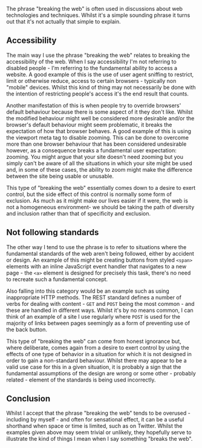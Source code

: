 The phrase "breaking the web" is often used in discussions about web technologies and techniques.  Whilst it's a simple sounding phrase it turns out that it's not actually that simple to explain.

## Accessibility
The main way I use the phrase "breaking the web" relates to breaking the accessibility of the web.  When I say accessibility I'm not referring to disabled people - I'm referring to the fundamental ability to access a website.  A good example of this is the use of user agent sniffing to restrict, limit or otherwise reduce, access to certain browsers - typically non "mobile" devices.  Whilst this kind of thing may not necessarily be done with the intention of restricting people's access it's the end result that counts.

Another manifestation of this is when people try to override browsers' default behaviour because there is some aspect of it they don't like.  Whilst the modified behaviour might well be considered more desirable and/or the browser's default behaviour might seem problematic, it breaks the expectation of how that browser behaves.  A good example of this is using the viewport meta tag to disable zooming.  This can be done to overcome more than one browser behaviour that has been considered undesirable however, as a consequence breaks a fundamental user expectation: zooming.  You might argue that your site doesn't need zooming but you simply can't be aware of all the situations in which your site might be used and, in some of these cases, the ability to zoom might make the difference between the site being usable or unusable.

This type of "breaking the web" essentially comes down to a desire to exert control, but the side effect of this control is normally some form of exclusion.  As much as it might make our lives easier if it were, the web is not a homogeneous environment- we should be taking the path of diversity and inclusion rather than that of specificity and exclusion.

## Not following standards
The other way I tend to use the phrase is to refer to situations where the fundamental standards of the web aren't being followed, either by accident or design.  An example of this might be creating buttons from styled `<span>` elements with  an inline JavaScript event handler that navigates to a new page - the `<a>` element is designed for precisely this task, there's no need to recreate such a fundamental concept.

Also falling into this category would be an example such as using inappropriate HTTP methods.  The REST standard defines a number of verbs for dealing with content - `GET` and `POST` being the most common - and these are handled in different ways.  Whilst it's by no means common, I can think of an example of a site I use regularly where `POST` is used for the majority of links between pages seemingly as a form of preventing use of the back button.

This type of "breaking the web" can come from honest ignorance but, where deliberate, comes again from a desire to exert control by using the effects of one type of behavior in a situation for which it is not designed in order to gain a non-standard behaviour.  Whilst there may appear to be a valid use case for this in a given situation, it is probably a sign that the fundamental assumptions of the design are wrong or some other - probably related - element of the standards is being used incorrectly.

## Conclusion
Whilst I accept that the phrase "breaking the web" tends to be overused - including by myself - and often for sensational effect, it can be a useful shorthand when space or time is limited, such as on Twitter.  Whilst the examples given above may seem trivial or unlikely, they hopefully serve to illustrate the kind of things I mean when I say something "breaks the web".
